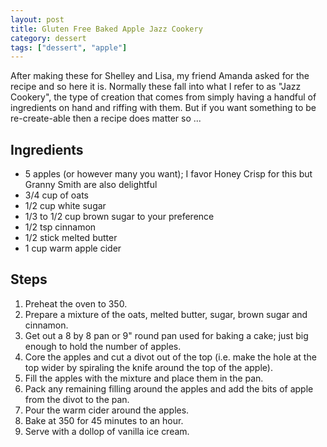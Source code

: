 ```yaml
---
layout: post
title: Gluten Free Baked Apple Jazz Cookery
category: dessert
tags: ["dessert", "apple"]
---
```

After making these for Shelley and Lisa, my friend Amanda asked for the recipe and so here it is.  Normally these fall into what I refer to as "Jazz Cookery", the type of creation that comes from simply having a handful of ingredients on hand and riffing with them.  But if you want something to be re-create-able then a recipe does matter so ...

## Ingredients

* 5 apples (or however many you want); I favor Honey Crisp for this but Granny Smith are also delightful
* 3/4 cup of oats
* 1/2 cup white sugar
* 1/3 to 1/2 cup brown sugar to your preference
* 1/2 tsp cinnamon
* 1/2 stick melted butter
* 1 cup warm apple cider

## Steps

1. Preheat the oven to 350.
2. Prepare a mixture of the oats, melted butter, sugar, brown sugar and cinnamon.
3. Get out a 8 by 8 pan or 9" round pan used for baking a cake; just big enough to hold the number of apples.
4. Core the apples and cut a divot out of the top (i.e. make the hole at the top wider by spiraling the knife around the top of the apple).
5. Fill the apples with the mixture and place them in the pan.
6. Pack any remaining filling around the apples and add the bits of apple from the divot to the pan.
7. Pour the warm cider around the apples.
8. Bake at 350 for 45 minutes to an hour.
9. Serve with a dollop of vanilla ice cream.
